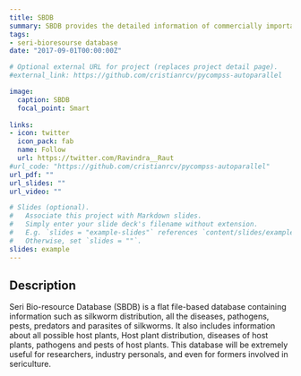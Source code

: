 ```yaml
---
title: SBDB
summary: SBDB provides the detailed information of commercially important and wild silkworms.
tags:
- seri-bioresourse database
date: "2017-09-01T00:00:00Z"

# Optional external URL for project (replaces project detail page).
#external_link: https://github.com/cristianrcv/pycompss-autoparallel

image:
  caption: SBDB
  focal_point: Smart
  
links:
- icon: twitter
  icon_pack: fab
  name: Follow
  url: https://twitter.com/Ravindra__Raut
#url_code: "https://github.com/cristianrcv/pycompss-autoparallel"
url_pdf: ""
url_slides: ""
url_video: ""

# Slides (optional).
#   Associate this project with Markdown slides.
#   Simply enter your slide deck's filename without extension.
#   E.g. `slides = "example-slides"` references `content/slides/example-slides.md`.
#   Otherwise, set `slides = ""`.
slides: example
---
```


<h2>Description</h2>

Seri Bio-resource Database (SBDB) is a flat file-based database containing information such as silkworm distribution, all the diseases, pathogens, pests, predators and parasites of silkworms. It also includes information about all possible host plants, Host plant distribution, diseases of host plants, pathogens and pests of host plants. This database will be extremely useful for researchers, industry personals, and even for formers involved in sericulture. 


